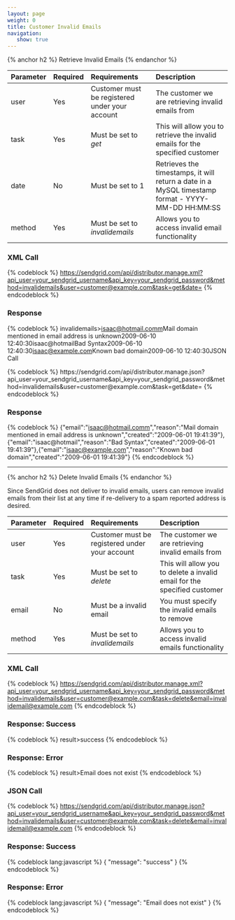 ```yaml
---
layout: page
weight: 0
title: Customer Invalid Emails
navigation:
   show: true
---
```


{% anchor h2 %} Retrieve Invalid Emails {% endanchor %}


<table>
<thead>
<tr class="header">
<th align="left">Parameter</th>
<th align="left">Required</th>
<th align="left">Requirements</th>
<th align="left">Description</th>
</tr>
</thead>
<tbody>
<tr class="odd">
<td align="left">user</td>
<td align="left">Yes</td>
<td align="left">Customer must be registered under your account</td>
<td align="left">The customer we are retrieving invalid emails from</td>
</tr>
<tr class="even">
<td align="left">task</td>
<td align="left">Yes</td>
<td align="left">Must be set to <em>get</em></td>
<td align="left">This will allow you to retrieve the invalid emails for the specified customer</td>
</tr>
<tr class="odd">
<td align="left">date</td>
<td align="left">No</td>
<td align="left">Must be set to 1</td>
<td align="left">Retrieves the timestamps, it will return a date in a MySQL timestamp format - YYYY-MM-DD HH:MM:SS</td>
</tr>
<tr class="even">
<td align="left">method</td>
<td align="left">Yes</td>
<td align="left">Must be set to <em>invalidemails</em></td>
<td align="left">Allows you to access invalid email functionality</td>
</tr>
</tbody>
</table>

### XML Call

{% codeblock %}
https://sendgrid.com/api/distributor.manage.xml?api_user=your_sendgrid_username&api_key=your_sendgrid_password&method=invalidemails&user=customer@example.com&task=get&date=
{% endcodeblock %}

### Response

{% codeblock %}
invalidemails\><invalidemail><email>isaac@hotmail.comm</email><reason>Mail domain mentioned in email address is unknown</reason><created>2009-06-10 12:40:30</created></invalidemail><invalidemail><email>isaac@hotmail</email><reason>Bad Syntax</reason><created>2009-06-10 12:40:30</created></invalidemail><invalidemail><email>isaac@example.com</email><reason>Known bad domain</reason><created>2009-06-10 12:40:30</created></invalidemail></invalidemails>JSON Call

</h3>
{% codeblock %} https://sendgrid.com/api/distributor.manage.json?api_user=your_sendgrid_username&api_key=your_sendgrid_password&method=invalidemails&user=customer@example.com&task=get&date=
{% endcodeblock %}

### Response

{% codeblock %}
{"email":"isaac@hotmail.comm","reason":"Mail domain mentioned in email address is unknown","created":"2009-06-01 19:41:39"},{"email":"isaac@hotmail","reason":"Bad Syntax","created":"2009-06-01 19:41:39"},{"email":"isaac@example.com","reason":"Known bad domain","created":"2009-06-01 19:41:39"}
{% endcodeblock %}

* * * * *


{% anchor h2 %} Delete Invalid Emails {% endanchor %}


Since SendGrid does not deliver to invalid emails, users can remove invalid emails from their list at any time if re-delivery to a spam reported address is desired.

<table>
<thead>
<tr class="header">
<th align="left">Parameter</th>
<th align="left">Required</th>
<th align="left">Requirements</th>
<th align="left">Description</th>
</tr>
</thead>
<tbody>
<tr class="odd">
<td align="left">user</td>
<td align="left">Yes</td>
<td align="left">Customer must be registered under your account</td>
<td align="left">The customer we are retrieving invalid emails from</td>
</tr>
<tr class="even">
<td align="left">task</td>
<td align="left">Yes</td>
<td align="left">Must be set to <em>delete</em></td>
<td align="left">This will allow you to delete a invalid email for the specified customer</td>
</tr>
<tr class="odd">
<td align="left">email</td>
<td align="left">No</td>
<td align="left">Must be a invalid email</td>
<td align="left">You must specify the invalid emails to remove</td>
</tr>
<tr class="even">
<td align="left">method</td>
<td align="left">Yes</td>
<td align="left">Must be set to <em>invalidemails</em></td>
<td align="left">Allows you to access invalid emails functionality</td>
</tr>
</tbody>
</table>

### XML Call

{% codeblock %}
https://sendgrid.com/api/distributor.manage.xml?api_user=your_sendgrid_username&api_key=your_sendgrid_password&method=invalidemails&user=customer@example.com&task=delete&email=invalidemail@example.com
{% endcodeblock %}

### Response: Success

{% codeblock %}
result\><message>success</message></result>
{% endcodeblock %}

### Response: Error

{% codeblock %}
result\><message>Email does not exist</message></result>
{% endcodeblock %}

### JSON Call

{% codeblock %}
https://sendgrid.com/api/distributor.manage.json?api_user=your_sendgrid_username&api_key=your_sendgrid_password&method=invalidemails&user=customer@example.com&task=delete&email=invalidemail@example.com
{% endcodeblock %}

### Response: Success

{% codeblock lang:javascript %}
{
  "message": "success"
}
{% endcodeblock %}

### Response: Error

{% codeblock lang:javascript %}
{
  "message": "Email does not exist"
}
{% endcodeblock %}
